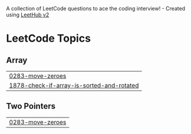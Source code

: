 A collection of LeetCode questions to ace the coding interview! - Created using [LeetHub v2](https://github.com/arunbhardwaj/LeetHub-2.0)
<!---LeetCode Topics Start-->
# LeetCode Topics
## Array
|  |
| ------- |
| [0283-move-zeroes](https://github.com/MonikaSomasundaram/leetcode/tree/master/0283-move-zeroes) |
| [1878-check-if-array-is-sorted-and-rotated](https://github.com/MonikaSomasundaram/leetcode/tree/master/1878-check-if-array-is-sorted-and-rotated) |
## Two Pointers
|  |
| ------- |
| [0283-move-zeroes](https://github.com/MonikaSomasundaram/leetcode/tree/master/0283-move-zeroes) |
<!---LeetCode Topics End-->